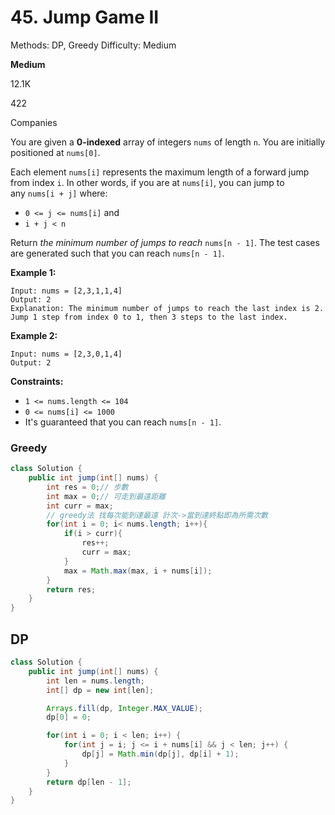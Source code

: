 # 45. Jump Game II

Methods: DP, Greedy
Difficulty: Medium

**Medium**

12.1K

422

Companies

You are given a **0-indexed** array of integers `nums` of length `n`. You are initially positioned at `nums[0]`.

Each element `nums[i]` represents the maximum length of a forward jump from index `i`. In other words, if you are at `nums[i]`, you can jump to any `nums[i + j]` where:

- `0 <= j <= nums[i]` and
- `i + j < n`

Return *the minimum number of jumps to reach* `nums[n - 1]`. The test cases are generated such that you can reach `nums[n - 1]`.

**Example 1:**

```
Input: nums = [2,3,1,1,4]
Output: 2
Explanation: The minimum number of jumps to reach the last index is 2. Jump 1 step from index 0 to 1, then 3 steps to the last index.

```

**Example 2:**

```
Input: nums = [2,3,0,1,4]
Output: 2

```

**Constraints:**

- `1 <= nums.length <= 104`
- `0 <= nums[i] <= 1000`
- It's guaranteed that you can reach `nums[n - 1]`.

### Greedy

```java
class Solution {
    public int jump(int[] nums) {
        int res = 0;// 步數
        int max = 0;// 可走到最遠距離
        int curr = max;
        // greedy法 找每次能到達最遠 計次->當到達終點即為所需次數
        for(int i = 0; i< nums.length; i++){
            if(i > curr){
                res++;
                curr = max;
            }
            max = Math.max(max, i + nums[i]);
        }
        return res;
    }
}
```

## DP

```java
class Solution {
    public int jump(int[] nums) {
        int len = nums.length;
        int[] dp = new int[len];

        Arrays.fill(dp, Integer.MAX_VALUE);
        dp[0] = 0;

        for(int i = 0; i < len; i++) {
            for(int j = i; j <= i + nums[i] && j < len; j++) {
                dp[j] = Math.min(dp[j], dp[i] + 1);
            }
        }
        return dp[len - 1];
    }
}
```